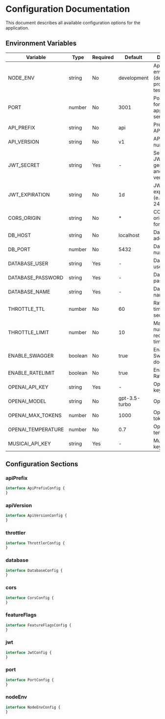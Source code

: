 # Configuration Documentation

This document describes all available configuration options for the application.

## Environment Variables

| Variable | Type | Required | Default | Description |
|----------|------|----------|---------|-------------|
| NODE_ENV | string | No | development | Application environment (development, production, test) |
| PORT | number | No | 3001 | Port number for the application server |
| API_PREFIX | string | No | api | Prefix for all API routes |
| API_VERSION | string | No | v1 | API version number |
| JWT_SECRET | string | Yes | - | Secret key for JWT token generation and verification |
| JWT_EXPIRATION | string | No | 1d | JWT token expiration time (e.g., 1d, 7d, 24h) |
| CORS_ORIGIN | string | No | * | CORS allowed origins (use * for all origins) |
| DB_HOST | string | No | localhost | Database host address |
| DB_PORT | number | No | 5432 | Database port number |
| DATABASE_USER | string | Yes | - | Database username |
| DATABASE_PASSWORD | string | Yes | - | Database password |
| DATABASE_NAME | string | Yes | - | Database name |
| THROTTLE_TTL | number | No | 60 | Rate limiter time window in seconds |
| THROTTLE_LIMIT | number | No | 10 | Maximum number of requests per time window |
| ENABLE_SWAGGER | boolean | No | true | Enable/disable Swagger API documentation |
| ENABLE_RATELIMIT | boolean | No | true | Enable/disable Rate Limit |
| OPENAI_API_KEY | string | Yes | - | OpenAI API key |
| OPENAI_MODEL | string | No | gpt-3.5-turbo | OpenAI model |
| OPENAI_MAX_TOKENS | number | No | 1000 | OpenAI max tokens |
| OPENAI_TEMPERATURE | number | No | 0.7 | OpenAI temperature |
| MUSICAI_API_KEY | string | Yes | - | Music AI API key |

## Configuration Sections

### apiPrefix

```typescript
interface ApiPrefixConfig {
}
```

### apiVersion

```typescript
interface ApiVersionConfig {
}
```

### throttler

```typescript
interface ThrottlerConfig {
}
```

### database

```typescript
interface DatabaseConfig {
}
```

### cors

```typescript
interface CorsConfig {
}
```

### featureFlags

```typescript
interface FeatureFlagsConfig {
}
```

### jwt

```typescript
interface JwtConfig {
}
```

### port

```typescript
interface PortConfig {
}
```

### nodeEnv

```typescript
interface NodeEnvConfig {
}
```

